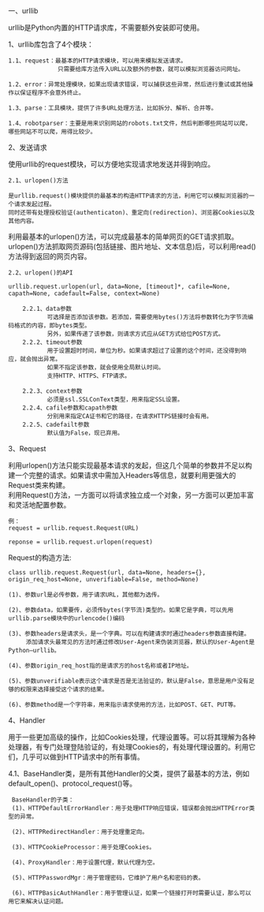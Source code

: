 一、urllib

urllib是Python内置的HTTP请求库，不需要额外安装即可使用。

1、urllib库包含了4个模块：

    1.1、request：最基本的HTTP请求模块，可以用来模拟发送请求。
                  只需要给库方法传入URL以及额外的参数，就可以模拟浏览器访问网址。
   
    1.2、error：异常处理模块，如果出现请求错误，可以捕获这些异常，然后进行重试或其他操作以保证程序不会意外终止。
   
    1.3、parse：工具模块，提供了许多URL处理方法，比如拆分、解析、合并等。
   
    1.4、robotparser：主要是用来识别网站的robots.txt文件，然后判断哪些网站可以爬，哪些网站不可以爬，用得比较少。
   
2、发送请求

使用urllib的request模块，可以方便地实现请求地发送并得到响应。

    2.1、urlopen()方法
    
    是urllib.request()模块提供的最基本的构造HTTP请求的方法，利用它可以模拟浏览器的一个请求发起过程。
    同时还带有处理授权验证(authenticaton)、重定向(redirection)、浏览器Cookies以及其他内容。
利用最基本的urlopen()方法，可以完成最基本的简单网页的GET请求抓取。
urlopen()方法抓取网页源码(包括链接、图片地址、文本信息)后，可以利用read()方法得到返回的网页内容。
    
    2.2、urlopen()的API
    
    urllib.request.urlopen(url, data=None, [timeout]*, cafile=None, capath=None, cadefault=False, context=None)  
 
        2.2.1、data参数
               可选择是否添加该参数。若添加，需要使用bytes()方法将参数转化为字节流编码格式的内容，即bytes类型。
               另外，如果传递了该参数，则请求方式应从GET方式给位POST方式。
        2.2.2、timeout参数
               用于设置超时时间，单位为秒。如果请求超过了设置的这个时间，还没得到响应，就会抛出异常。
               如果不指定该参数，就会使用全局默认时间。
               支持HTTP、HTTPS、FTP请求。
               
        2.2.3、context参数
               必须是ssl.SSLConText类型，用来指定SSL设置。
        2.2.4、cafile参数和capath参数
               分别用来指定CA证书和它的路径，在请求HTTPS链接时会有用。
        2.2.5、cadefailt参数
               默认值为False，现已弃用。

3、Request

利用urlopen()方法只能实现最基本请求的发起，但这几个简单的参数并不足以构建一个完整的请求。如果请求中需加入Headers等信息，就要利用更强大的Request类来构建。  
利用Request()方法，一方面可以将请求独立成一个对象，另一方面可以更加丰富和灵活地配置参数。
    
    例：
    request = urllib.request.Request(URL)
    
    reponse = urllib.request.urlopen(request)
Request的构造方法:  

    class urllib.request.Request(url, data=None, headers={}, origin_req_host=None, unverifiable=False, method=None)

    (1)、参数url是必传参数，用于请求URL，其他都为选传。
    
    (2)、参数data，如果要传，必须传bytes(字节流)类型的。如果它是字典，可以先用urllib.parse模块中的urlencode()编码
    
    (3)、参数headers是请求头，是一个字典。可以在构建请求时通过headers参数直接构建。
         添加请求头最常见的方法时通过修改User-Agent来伪装浏览器，默认的User-Agent是Python—urllib。
         
    (4)、参数origin_req_host指的是请求方的host名称或者IP地址。
    
    (5)、参数unverifiable表示这个请求是否是无法验证的，默认是False，意思是用户没有足够的权限来选择接受这个请求的结果。
    
    (6)、参数method是一个字符串，用来指示请求使用的方法，比如POST、GET、PUT等。

4、Handler

用于一些更加高级的操作，比如Cookies处理，代理设置等。可以将其理解为各种处理器，有专门处理登陆验证的，有处理Cookies的，有处理代理设置的。利用它们，几乎可以做到HTTP请求中的所有事情。

4.1、BaseHandler类，是所有其他Handler的父类，提供了最基本的方法，例如default_open()、protocol_request()等。
    
     BaseHandler的子类：
     (1)、HTTPDefaultErrorHandler：用于处理HTTP响应错误，错误都会抛出HTTPError类型的异常。
     
     (2)、HTTPRedirectHandler：用于处理重定向。
     
     (3)、HTTPCookieProcessor：用于处理Cookies。
     
     (4)、ProxyHandler：用于设置代理，默认代理为空。
     
     (5)、HTTPPasswordMgr：用于管理密码，它维护了用户名和密码的表。
     
     (6)、HTTPBasicAuthHandler：用于管理认证，如果一个链接打开时需要认证，那么可以用它来解决认证问题。

